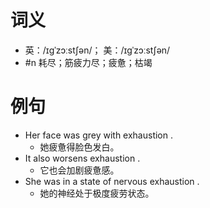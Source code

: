 # 词义
- 英：/ɪɡˈzɔːstʃən/； 美：/ɪɡˈzɔːstʃən/
- #n 耗尽；筋疲力尽；疲惫；枯竭
# 例句
- Her face was grey with exhaustion .
	- 她疲惫得脸色发白。
- It also worsens exhaustion .
	- 它也会加剧疲惫感。
- She was in a state of nervous exhaustion .
	- 她的神经处于极度疲劳状态。
